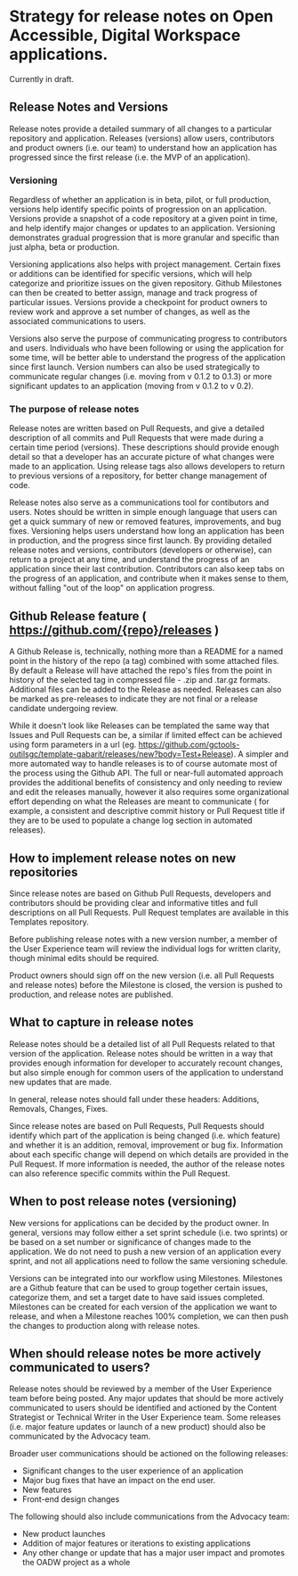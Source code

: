 # Strategy for release notes on Open Accessible, Digital Workspace applications. 

Currently in draft. 

## Release Notes and Versions

Release notes provide a detailed summary of all changes to a particular repository and application. Releases (versions) allow users, contributors and product owners (i.e. our team) to understand how an application has progressed since the first release (i.e. the MVP of an application). 

### Versioning

Regardless of whether an application is in beta, pilot, or full production, versions help identify specific points of progression on an application. Versions provide a snapshot of a code repository at a given point in time, and help identify major changes or updates to an application. Versioning demonstrates gradual progression that is more granular and specific than just alpha, beta or production. 

Versioning applications also helps with project management. Certain fixes or additions can be identified for specific versions, which will help categorize and prioritize issues on the given repository. Github Milestones can then be created to better assign, manage and track progress of particular issues. Versions provide a checkpoint for product owners to review work and approve a set number of changes, as well as the associated communications to users. 

Versions also serve the purpose of communicating progress to contributors and users. Individuals who have been following or using the application for some time, will be better able to understand the progress of the application since first launch. Version numbers can also be used strategically to communicate regular changes (i.e. moving from v 0.1.2 to 0.1.3) or more significant updates to an application (moving from v 0.1.2 to v 0.2). 

### The purpose of release notes

Release notes are written based on Pull Requests, and give a detailed description of all commits and Pull Requests that were made during a certain time period (versions). These descriptions should provide enough detail so that a developer has an accurate picture of what changes were made to an application.  Using release tags also allows developers to return to previous versions of a repository, for better change management of code. 

Release notes also serve as a communications tool for contibutors and users. Notes should be written in simple enough language that users can get a quick summary of new or removed features, improvements, and bug fixes. Versioning helps users understand how long an application has been in production, and the progress since first launch. By providing detailed release notes and versions, contributors (developers or otherwise), can return to a project at any time, and understand the progress of an application since their last contribution. Contributors can also keep tabs on the progress of an application, and contribute when it makes sense to them, without falling "out of the loop" on application progress. 

## Github Release feature ( https://github.com/{repo}/releases )
A Github Release is, technically, nothing more than a README for a named point in the history of the repo (a tag) combined with some attached files. By default a Release will have attached the repo's files from the point in history of the selected tag  in compressed file - .zip and .tar.gz formats. Additional files can be added to the Release as needed. Releases can also be marked as pre-releases to indicate they are not final or a release candidate undergoing review.

While it doesn't look like Releases can be templated the same way that Issues and Pull Requests can be, a similar if limited effect can be achieved using form parameters in a url (eg. https://github.com/gctools-outilsgc/template-gabarit/releases/new?body=Test+Release). A simpler and more automated way to handle releases is to of course automate most of the process using the Github API. The full or near-full automated approach provides the additional benefits of consistency and only needing to review and edit the releases manually, however it also requires some organizational effort depending on what the Releases are meant to communicate ( for example, a consistent and descriptive commit history or Pull Request title if they are to be used to populate a change log section in automated releases).

## How to implement release notes on new repositories

Since release notes are based on Github Pull Requests, developers and contributors should be providing clear and informative titles and full descriptions on all Pull Requests. Pull Request templates are available in this Templates repository. 

Before publishing release notes with a new version number, a member of the User Experience team will review the individual logs for written clarity, though minimal edits should be required. 

Product owners should sign off on the new version (i.e. all Pull Requests and release notes) before the Milestone is closed, the version is pushed to production, and release notes are published. 

## What to capture in release notes

Release notes should be a detailed list of all Pull Requests related to that version of the application. Release notes should be written in a way that provides enough information for developer to accurately recount changes, but also simple enough for common users of the application to understand new updates that are made. 

In general, release notes should fall under these headers: Additions, Removals, Changes, Fixes. 

Since release notes are based on Pull Requests, Pull Requests should identify which part of the application is being changed (i.e. which feature) and whether it is an addition, removal, improvement or bug fix. Information about each specific change will depend on which details are provided in the Pull Request. If more information is needed, the author of the release notes can also reference specific commits within the Pull Request. 

## When to post release notes (versioning)

New versions for applications can be decided by the product owner. In general, versions may follow either a set sprint schedule (i.e. two sprints) or be based on a set number or significance of changes made to the application. We do not need to push a new version of an application every sprint, and not all applications need to follow the same versioning schedule. 

Versions can be integrated into our workflow using Milestones. Milestones are a Github feature that can be used to group together certain issues, categorize them, and set a target date to have said issues completed. Milestones can be created for each version of the application we want to release, and when a Milestone reaches 100% completion, we can then push the changes to production along with release notes. 

## When should release notes be more actively communicated to users?

Release notes should be reviewed by a member of the User Experience team before being posted. Any major updates that should be more actively communicated to users should be identified and actioned by the Content Strategist or Technical Writer in the User Experience team. Some releases (i.e. major feature updates or launch of a new product) should also be communicated by the Advocacy team. 

Broader user communications should be actioned on the following releases:

* Significant changes to the user experience of an application
* Major bug fixes that have an impact on the end user. 
* New features
* Front-end design changes

The following should also include communications from the Advocacy team:

* New product launches
* Addition of major features or iterations to existing applications
* Any other change or update that has a major user impact and promotes the OADW project as a whole
